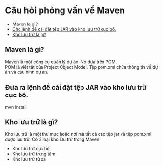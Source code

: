 # Câu hỏi phỏng vấn về Maven

+ [Maven là gì?](#maven-là-gì)
+ [Cho lệnh để cài đặt tệp JAR vào kho lưu trữ cục bộ.](#cho-lệnh-để-cài-đặt-tệp-jar-vào-kho-lưu-trữ-cục-bộ)
+ [Kho lưu trữ là gì?](#kho-lưu-trữ-là-gì)

## Maven là gì?

Maven là một công cụ quản lý dự án. Nó dựa trên POM.  
POM là viết tắt của Project Object Model. Tệp pom.xml chứa thông tin về dự án và cấu hình dự án.

## Đưa ra lệnh để cài đặt tệp JAR vào kho lưu trữ cục bộ.

mvn install

## Kho lưu trữ là gì?

Kho lưu trữ là một thư mục hoặc nơi mà tất cả các tệp jar và tệp pom.xml được lưu trữ. 
Có 3 loại kho lưu trữ trong Maven:

+ Kho lưu trữ cục bộ
+ Kho lưu trữ trung tâm
+ Kho lưu trữ từ xa

